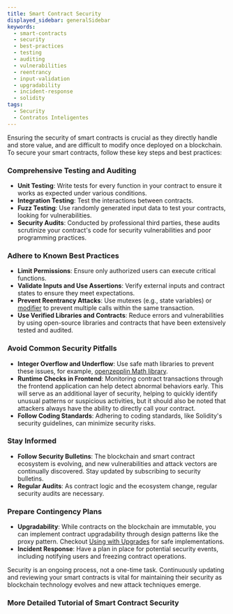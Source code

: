 ```yaml
---
title: Smart Contract Security
displayed_sidebar: generalSidebar
keywords:
  - smart-contracts
  - security
  - best-practices
  - testing
  - auditing
  - vulnerabilities
  - reentrancy
  - input-validation
  - upgradability
  - incident-response
  - solidity
tags:
  - Security
  - Contratos Inteligentes
---
```


Ensuring the security of smart contracts is crucial as they directly handle and store value, and are difficult to modify once deployed on a blockchain. To secure your smart contracts, follow these key steps and best practices:

### Comprehensive Testing and Auditing

- **Unit Testing**: Write tests for every function in your contract to ensure it works as expected under various conditions.
- **Integration Testing**: Test the interactions between contracts.
- **Fuzz Testing**: Use randomly generated input data to test your contracts, looking for vulnerabilities.
- **Security Audits**: Conducted by professional third parties, these audits scrutinize your contract's code for security vulnerabilities and poor programming practices.

### Adhere to Known Best Practices

- **Limit Permissions**: Ensure only authorized users can execute critical functions.
- **Validate Inputs and Use Assertions**: Verify external inputs and contract states to ensure they meet expectations.
- **Prevent Reentrancy Attacks**: Use mutexes (e.g., state variables) or [modifier](https://docs.openzeppelin.com/contracts/5.x/api/utils#ReentrancyGuard) to prevent multiple calls within the same transaction.
- **Use Verified Libraries and Contracts**: Reduce errors and vulnerabilities by using open-source libraries and contracts that have been extensively tested and audited.

### Avoid Common Security Pitfalls

- **Integer Overflow and Underflow**: Use safe math libraries to prevent these issues, for example, [openzepplin Math library](https://docs.openzeppelin.com/contracts/5.x/api/utils#math).
- **Runtime Checks in Frontend**: Monitoring contract transactions through the frontend application can help detect abnormal behaviors early. This will serve as an additional layer of security, helping to quickly identify unusual patterns or suspicious activities, but it should also be noted that attackers always have the ability to directly call your contract.
- **Follow Coding Standards**: Adhering to coding standards, like Solidity's security guidelines, can minimize security risks.

### Stay Informed

- **Follow Security Bulletins**: The blockchain and smart contract ecosystem is evolving, and new vulnerabilities and attack vectors are continually discovered. Stay updated by subscribing to security bulletins.
- **Regular Audits**: As contract logic and the ecosystem change, regular security audits are necessary.

### Prepare Contingency Plans

- **Upgradability**: While contracts on the blockchain are immutable, you can implement contract upgradability through design patterns like the proxy pattern. Checkout [Using with Upgrades](https://docs.openzeppelin.com/contracts/5.x/upgradeable) for safe implementations.
- **Incident Response**: Have a plan in place for potential security events, including notifying users and freezing contract operations.

Security is an ongoing process, not a one-time task. Continuously updating and reviewing your smart contracts is vital for maintaining their security as blockchain technology evolves and new attack techniques emerge.

### More Detailed Tutorial of Smart Contract Security
